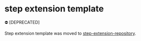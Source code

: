 # step extension template

:no_entry: [DEPRECATED]

Step extension template was moved to [step-extension-repository](https://github.com/KaotoIO/step-extension-repository/tree/main/step-extension-template).
